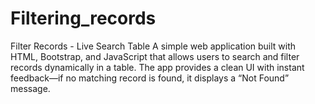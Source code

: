 # Filtering_records
Filter Records - Live Search Table A simple web application built with HTML, Bootstrap, and JavaScript that allows users to search and filter records dynamically in a table. The app provides a clean UI with instant feedback—if no matching record is found, it displays a “Not Found” message.
